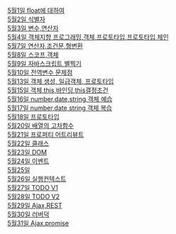 <a href="https://github.com/hbsowo58/FastCampus_Summary/blob/master/Contents/2019-05/0501.md"> 5월1일 float에 대하여 <br>
<a href="https://github.com/hbsowo58/FastCampus_Summary/blob/master/Contents/2019-05/0502.md"> 5월2일 식별자<br>
<a href="https://github.com/hbsowo58/FastCampus_Summary/blob/master/Contents/2019-05/0503.md"> 5월3일 변수,연산자 <br>
<a href="https://github.com/hbsowo58/FastCampus_Summary/blob/master/Contents/2019-05/0507.md"> 5월4일 객체지향 프로그래밍,객체,프로토타입,프로토타입 체인 <br>
<a href="https://github.com/hbsowo58/FastCampus_Summary/blob/master/Contents/2019-05/0507.md"> 5월7일 연산자,조건문,형변환 <br>
<a href="https://github.com/hbsowo58/FastCampus_Summary/blob/master/Contents/2019-05/0508.md"> 5월8일 스코프,객체 <br>
<a href="https://github.com/hbsowo58/FastCampus_Summary/blob/master/Contents/2019-05/0509.md"> 5월9일 자바스크립트 별찍기 <br>
<a href="https://github.com/hbsowo58/FastCampus_Summary/blob/master/Contents/2019-05/0510.md"> 5월10일 전역변수 문제점 <br>
<a href="https://github.com/hbsowo58/FastCampus_Summary/blob/master/Contents/2019-05/0513.md"> 5월13일 객체 생성, 일급객체, 프로토타입<br>
<a href="https://github.com/hbsowo58/FastCampus_Summary/blob/master/Contents/2019-05/0515.md"> 5월15일 객체,this,바인딩,this결정조건<br>
<a href="https://github.com/hbsowo58/FastCampus_Summary/blob/master/Contents/2019-05/0516.md"> 5월16일 number,date,string 객체 예습<br>
<a href="https://github.com/hbsowo58/FastCampus_Summary/blob/master/Contents/2019-05/0517.md"> 5월17일 number,date,string 객체 복습<br>
<a href="https://github.com/hbsowo58/FastCampus_Summary/blob/master/Contents/2019-05/0518.md"> 5월18일 프로토타입<br>
<a href="https://github.com/hbsowo58/FastCampus_Summary/blob/master/Contents/2019-05/0520.md"> 5월20일 배열의 고차함수<br>
<a href="https://github.com/hbsowo58/FastCampus_Summary/blob/master/Contents/2019-05/0521.md"> 5월21일 프로퍼티 어트리뷰트<br>
<a href="https://github.com/hbsowo58/FastCampus_Summary/blob/master/Contents/2019-05/0522.md"> 5월22일 클래스<br>
<a href="https://github.com/hbsowo58/FastCampus_Summary/blob/master/Contents/2019-05/0523.md"> 5월23일 DOM<br>
<a href="https://github.com/hbsowo58/FastCampus_Summary/blob/master/Contents/2019-05/0524.md"> 5월24일 이벤트<br>
<a href="https://github.com/hbsowo58/FastCampus_Summary/blob/master/Contents/2019-05/0525.md"> 5월25일 <br>
<a href="https://github.com/hbsowo58/FastCampus_Summary/blob/master/Contents/2019-05/0526.md"> 5월26일 실행컨텍스트<br>
<a href="https://github.com/hbsowo58/FastCampus_Summary/blob/master/Contents/2019-05/0527.md"> 5월27일 TODO V1<br>
<a href="https://github.com/hbsowo58/FastCampus_Summary/blob/master/Contents/2019-05/0528.md"> 5월28일 TODO V2<br>
<a href="https://github.com/hbsowo58/FastCampus_Summary/blob/master/Contents/2019-05/0529.md"> 5월29일 Ajax,REST<br>
<a href="https://github.com/hbsowo58/FastCampus_Summary/blob/master/Contents/2019-05/0530.md"> 5월30일 러버덕<br>
<a href="https://github.com/hbsowo58/FastCampus_Summary/blob/master/Contents/2019-05/0531.md"> 5월31일 Ajax.promise<br>
